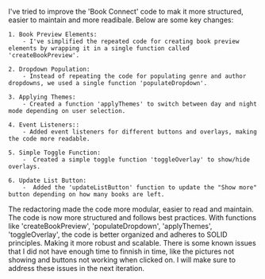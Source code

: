 I've tried to improve the 'Book Connect' code to mak it more structured, easier to maintain and more readibale. Below are some key changes:

    1. Book Preview Elements:
        - I've simplified the repeated code for creating book preview elements by wrapping it in a single function called 'createBookPreview'.
    
    2. Dropdown Population:
        - Instead of repeating the code for populating genre and author dropdowns, we used a single function 'populateDropdown'.
    
    3. Applying Themes:
        - Created a function 'applyThemes' to switch between day and night mode depending on user selection.

    4. Event Listeners::
        - Added event listeners for different buttons and overlays, making the code more readable.

    5. Simple Toggle Function:
        -  Created a simple toggle function 'toggleOverlay' to show/hide overlays.

    6. Update List Button:
        -  Added the 'updateListButton' function to update the "Show more" button depending on how many books are left.

The redactoring made the code more modular, easier to read and maintain. The code is now more structured and follows best practices. With functions like 'createBookPreview', 'populateDropdown', 'applyThemes', 'toggleOverlay', the code is better organized and adheres to SOLID principles. Making it more robust and scalable. There is some known issues that I did not have enough time to finnish in time, like the pictures not showing and buttons not working when clicked on. I will make sure to address these issues in the next iteration.